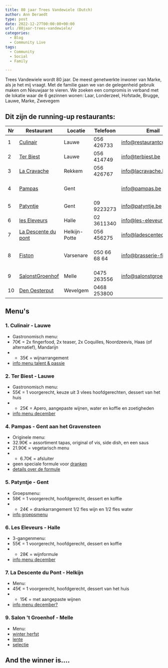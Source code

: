 ```yaml
---
title: 80 jaar Trees Vandewiele (Dutch) 
author: Ann Deraedt
type: post
date: 2022-12-27T00:00:00+00:00
url: /80jaar-trees-vandewiele/
categories:
  - Blog
  - Community Live
tags:
  - Community
  - Social
  - Family

---
```

Trees Vandewiele wordt 80 jaar. De meest genetwerkte inwoner van Marke, als je het mij vraagt.
Met de familie gaan we van de gelegenheid gebruik maken om Nieuwjaar te vieren.
We zoeken een compromis in verband met de lokatie waar de 6 gezinnen wonen:
Laar, Londerzeel, Hofstade, Brugge, Lauwe, Marke, Zwevegem

## Dit zijn de running-up restaurants:

Nr | Restaurant  | Locatie | Telefoon | Email | Info 
--- | ------------- | -------------| ---- | ----- | -----
1 | [Culinair](https://www.restaurantculinair.be/) | Lauwe |  056 426733| info@restaurantculinair.be | vrij 
2 | [Ter Biest](https://www.terbiest.be/) | Lauwe | 056 414749 | info@terbiest.be | vrij
3 | [La Cravache](https://www.lacravache.be/nl) | Rekkem | 056 426767 | info@lacravache.be | volzet
4 | [Pampas](https://www.pampas.be/contact-nl) | Gent | | info@pampas.be | shift vanaf 20u30
5 | [Patyntje](https://www.patyntje.com/) | Gent | 09 9223273 | info@patyntje.be | vrij
6 | [les Eleveurs](https://www.les-eleveurs.be/) | Halle | 02 3611340 | info@les-eleveurs.be | vrij
7 | [La Descente du pont](https://ladescentedupont.be/) | Helkijn-Potte | 056 456275 | info@ladescentedupont.be | vrij
8 |  [Fiston](https://www.brasserie-fiston.be/)| Varsenare | 050 66 68 64 | info@brasserie-fiston.be| in verlof tot 5 jan
9 | [SalonstGroenhof](http://www.salonstgroenhof.be/) | Melle | 0475 263556 | info@salonstgroenhof.be | volzet
10 | [Den Oesterput](http://www.denoesterput.be/) | Wevelgem | 0468 253800 | 

## Menu's

### 1. Culinair - Lauwe
* Gastronomisch menu: 
* 70€ = 2x fingerfood, 2x teaser, 2x Coquilles, Noordzeevis, Haas (of alternatief), Mandarijn
* + 35€ = wijnarrangement
* [info menu talent & passie](https://www.restaurantculinair.be/menus)


### 2. Ter Biest - Lauwe
* Gastronomisch menu: 
* 55€ = 1 voorgerecht, keuze uit 3 vlees hoofdgerechten, dessert van het huis
* + 25€ = Apero, aangepaste wijnen, water en koffie en zoetigheden
* [info menu december](https://www.terbiest.be/menus/gastronomisch-menu/)

### 4. Pampas - Gent aan het Gravensteen
* Originele menu:
* 32.90€ = assortiment tapas, original of vis, side dish, en een saus
* 21.90€ = vegetarisch menu
* + 6.70€ = afsluiter
* geen speciale formule voor [dranken](https://www.pampas.be/drinks-nl) 
* [details over de formule](https://www.pampas.be/formulas-nl)

### 5. Patyntje - Gent
* Groepsmenu:
* 58€ = 1 voorgerecht, hoofdgerecht, dessert en koffie
* + 24€ = drankarrangement 1/2 fles wijn en 1/2 fles water 
* [info groepsmenu](https://www.patyntje.com/_files/ugd/8b6ba7_b702983891a24e75b588f0540a7d23c9.pdf)

### 6. Les Eleveurs - Halle
* 3-gangenmenu:
* 55€ = 1 voorgerecht, hoofdgerecht, dessert en koffie
* + 28€ = wijnformule 
* [info menu december](../info/menuleseleveurs.pdf)


### 7. La Descente du Pont - Helkijn
* Menu:
* 45€ = 1 voorgerecht, hoofdgerecht, dessert van het huis
* + 15€ = met aangepaste wijnen
* [info menu december?](https://ladescentedupont.be/menu2/)

### 9. Salon 't Groenhof - Melle
* Menu:
* [winter herfst](../info/menugroenhofherfstwinter.pdf)
* [lente](../info/menugroenhoflente.pdf)
* [selectie](../info/menugroenhofselectie.pdf)


## And the winner is....


